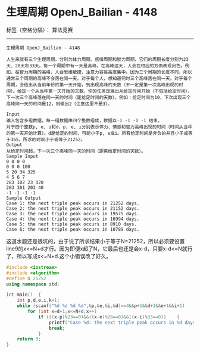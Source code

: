 ﻿# 生理周期 OpenJ_Bailian - 4148

标签（空格分隔）： 算法竞赛

---
    生理周期 OpenJ_Bailian - 4148 
    
    人生来就有三个生理周期，分别为体力周期、感情周期和智力周期，它们的周期长度分别为23天、28天和33天。每一个周期中有一天是高峰。在高峰这天，人会在相应的方面表现出色。例如，在智力周期的高峰，人会思维敏捷，注意力容易高度集中。因为三个周期的长度不同，所以通常三个周期的高峰不会落在同一天。对于每个人，想知道何时三个高峰落在同一天。对于每个周期，会给出从当前年份的第一天开始，到出现高峰的天数（不一定是第一次高峰出现的时间）。给定一个从当年第一天开始的天数，你的任务是输出从给定时间开始（不包括给定时间），下一次三个高峰落在同一天的时间（距给定时间的天数）。例如：给定时间为10，下次出现三个高峰同一天的时间是12，则输出2（注意这里不是3）。
    
    Input
    输入包含多组数据，每一组数据由四个整数组成，数据以-1 -1 -1 -1 结束。 
    对于四个整数p, e, i和d，p, e, i分别表示体力、情感和智力高峰出现的时间（时间从当年的第一天开始计算）。d是给定的时间，可能小于p, e或i。所有给定时间是非负的并且小于或等于365，所求的时间小于或等于21252。
    Output
    从给定时间起，下一次三个高峰同一天的时间（距离给定时间的天数）。
    Sample Input
    0 0 0 0
    0 0 0 100
    5 20 34 325
    4 5 6 7
    283 102 23 320
    203 301 203 40
    -1 -1 -1 -1
    Sample Output
    Case 1: the next triple peak occurs in 21252 days.
    Case 2: the next triple peak occurs in 21152 days.
    Case 3: the next triple peak occurs in 19575 days.
    Case 4: the next triple peak occurs in 16994 days.
    Case 5: the next triple peak occurs in 8910 days.
    Case 6: the next triple peak occurs in 10789 days.
这道水题还是很坑的，由于说了所求结果小于等于N=21252，所以必须要设置line9的x<=N+d才行。因为即便x超了N，它最后也还是会x-d，只要x-d<=N就行了，所以写成x<=N+d.这个小错误改了好久。
```C++
#include <iostream>
#include <algorithm>
#define N 21252
using namespace std;

int main()	{
	int p,d,e,i,k=1;
	while (scanf("%d %d %d %d",&p,&e,&i,&d)==4&&p+1&&d+1&&e+1&&i+1)
		for (int x=d+1;x<=N+d;x++)
			if (((x-p)%23==0)&&((x-e)%28==0)&&((x-i)%33==0))	{
				printf("Case %d: the next triple peak occurs in %d days.\n",k++,x-d);
				break;
			}
	return 0;
}

```




